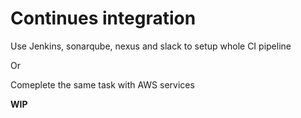 <h1>Continues integration</h1>

<p>Use Jenkins, sonarqube, nexus and slack to setup whole CI pipeline</p>
<p>Or</p>
<p>Comeplete the same task with AWS services</p><p><strong> WIP</strong></p>
